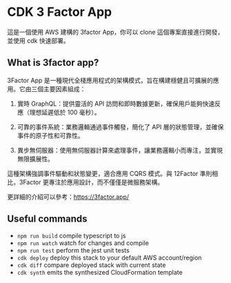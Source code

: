 # CDK 3 Factor App

這是一個使用 AWS 建構的 3factor App，你可以 clone 這個專案直接進行開發，並使用 cdk 快速部署。

## What is 3factor app?

3Factor App 是一種現代全棧應用程式的架構模式，旨在構建穩健且可擴展的應用。它由三個主要因素組成：

1. 實時 GraphQL：提供靈活的 API 訪問和即時數據更新，確保用戶能夠快速反應（理想延遲低於 100 毫秒）。

2. 可靠的事件系統：業務邏輯通過事件觸發，簡化了 API 層的狀態管理，並確保事件的原子性和可靠性。

3. 異步無伺服器：使用無伺服器計算來處理事件，讓業務邏輯小而專注，並實現無限擴展性。

這種架構強調事件驅動和狀態變更，適合應用 CQRS 模式。與 12Factor 準則相比，3Factor 更專注於應用設計，而不僅僅是微服務架構。

更詳細的介紹可以參考：https://3factor.app/

## Useful commands

- `npm run build` compile typescript to js
- `npm run watch` watch for changes and compile
- `npm run test` perform the jest unit tests
- `cdk deploy` deploy this stack to your default AWS account/region
- `cdk diff` compare deployed stack with current state
- `cdk synth` emits the synthesized CloudFormation template
